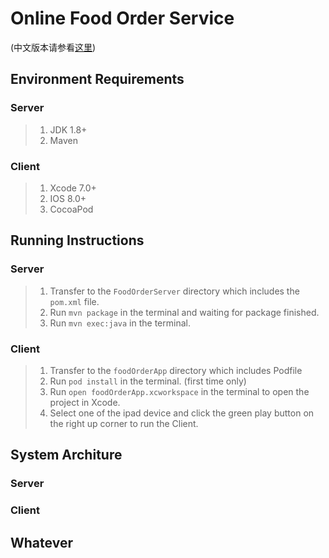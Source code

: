 # Online Food Order Service

(中文版本请参看[这里](#foodOrder_cn))

## Environment Requirements
### Server
> 1. JDK 1.8+
> 2. Maven

### Client
> 1. Xcode 7.0+
> 2. IOS 8.0+
> 3. CocoaPod

## Running Instructions
### Server
> 1. Transfer to the ```FoodOrderServer``` directory which includes the ```pom.xml``` file.
> 2. Run ```mvn package``` in the terminal and waiting for package finished.
> 3. Run ```mvn exec:java``` in the terminal.

### Client
> 1. Transfer to the ```foodOrderApp``` directory which includes Podfile
> 2. Run ```pod install``` in the terminal. (first time only)
> 3. Run ```open foodOrderApp.xcworkspace``` in the terminal to open the project in Xcode.
> 4. Select one of the ipad device and click the green play button on the right up corner to run the Client.

## System Architure

### Server

### Client


## <a name="foodOrder_cn">Whatever</a>
